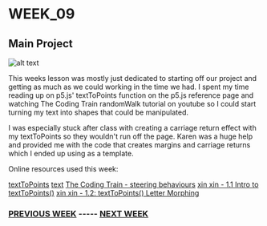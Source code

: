 # WEEK_09

## Main Project
![alt text](https://github.com/TajHealy/CodeWords/blob/master/week_10/week10images/image01.jpg?raw=true)

This weeks lesson was mostly just dedicated to starting off our project and getting as much as we could working in the time we had. I spent my time reading up on p5.js' textToPoints function on the p5.js reference page and watching The Coding Train randomWalk tutorial on youtube so I could start turning my text into shapes that could be manipulated. 

I was especially stuck after class with creating a carriage return effect with my textToPoints so they wouldn't run off the page. Karen was a huge help and provided me with the code that creates margins and carriage returns which I ended up using as a template. 


Online resources used this week:

[textToPoints](https://p5js.org/reference/#/p5.Font/textToPoints)
[text](https://p5js.org/reference/#/p5/text)
[The Coding Train - steering behaviours](https://www.youtube.com/watch?v=4hA7G3gup-4&ab_channel=TheCodingTrain)
[xin xin - 1.1 Intro to textToPoints()](https://www.youtube.com/watch?v=wbDF6xcgvV8&ab_channel=xinxin)
[xin xin - 1.2: textToPoints() Letter Morphing](https://www.youtube.com/watch?v=G6o_BZqSkSw&ab_channel=xinxin)
 

### [PREVIOUS WEEK](https://TajHealy.github.io/CodeWords/week_08/) ----- [NEXT WEEK](https://TajHealy.github.io/CodeWords/week_10/) 
